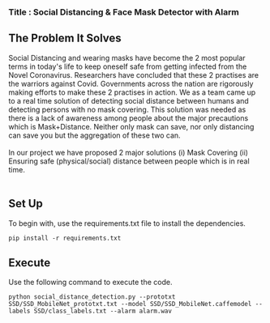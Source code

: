 

### Title : Social Distancing & Face Mask Detector with Alarm


## The Problem It Solves
Social Distancing and wearing masks have become the 2 most popular terms in today's life to keep oneself safe from getting infected from the Novel Coronavirus. Researchers have concluded that these 2 practises are the warriors against Covid. Governments across the nation are rigorously making efforts to make these 2 practises in action. We as a team came up to a real time solution of detecting social distance between humans and detecting persons with no mask covering. This solution was needed as there is a lack of awareness among people about the major precautions which is Mask+Distance.  Neither only mask can save, nor only distancing can save you but the aggregation of these two can. <br><br>
In our project we have proposed 2 major solutions (i) Mask Covering (ii) Ensuring safe (physical/social) distance between people which is in real time.<br><br>



## Set Up

To begin with, use the requirements.txt file to install the dependencies.
```
pip install -r requirements.txt
```

## Execute

Use the following command to execute the code.
```
python social_distance_detection.py --prototxt SSD/SSD_MobileNet_prototxt.txt --model SSD/SSD_MobileNet.caffemodel --labels SSD/class_labels.txt --alarm alarm.wav
```


